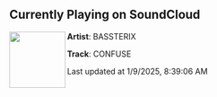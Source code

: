 ## Currently Playing on SoundCloud

[<img align="left" width="100" src="https://i1.sndcdn.com/artworks-fPyVjIyjJCuK2yya-BHmJ1w-t500x500.jpg">](https://soundcloud.com/bassterixtechno/b88c157a-f637-4f60-8579-c834334936b1)

**Artist**: BASSTERIX 

**Track**: CONFUSE

Last updated at 1/9/2025, 8:39:06 AM
